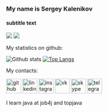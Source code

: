 ### My name is Sergey Kalenikov
#### subtitle text

![](https://img.shields.io/badge/java-%3E%3D%208%20-orange)
![](https://img.shields.io/badge/maven-3-red)

My statistics on github:

![Github stats](https://github-readme-stats.vercel.app/api?username=kalenikov&hide=stars,prs,issues,contribs)
[![Top Langs](https://github-readme-stats.vercel.app/api/top-langs/?username=kalenikov&layout=compact)](https://github.com/ShamRail/github-readme-stats)

My contacts:

[<img src='https://cdn.jsdelivr.net/npm/simple-icons@3.0.1/icons/github.svg' alt='github' height='40'>](https://github.com/kalenikov)  [<img src='https://cdn.jsdelivr.net/npm/simple-icons@3.0.1/icons/linkedin.svg' alt='linkedin' height='40'>](https://www.linkedin.com/in/kalenikov/)  [<img src='https://cdn.jsdelivr.net/npm/simple-icons@3.0.1/icons/instagram.svg' alt='instagram' height='40'>](https://www.instagram.com/sergey.kalenikov/)  [<img src='https://cdn.jsdelivr.net/npm/simple-icons@3.0.1/icons/vk.svg' alt='vk' height='40'>](sergey_kalenikov) [<img src='https://cdn.jsdelivr.net/npm/simple-icons@3.0.1/icons/skype.svg' alt='skype' height='40'>](kalenikov86)  [<img src='https://cdn.jsdelivr.net/npm/simple-icons@3.0.1/icons/telegram.svg' alt='telegram' height='40'>](@sergey919)   

I learn java at job4j and topjava
